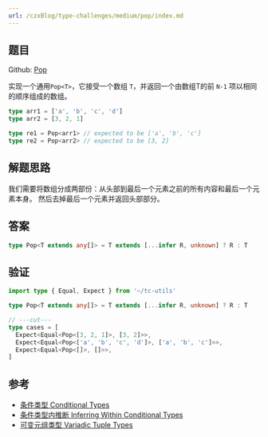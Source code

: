 ```yaml
---
url: /czxBlog/type-challenges/medium/pop/index.md
---
```

## 题目

Github: [Pop](https://github.com/type-challenges/type-challenges/blob/main/questions/00016-medium-pop/)

实现一个通用`Pop<T>`，它接受一个数组 `T`，并返回一个由数组T的前 `N-1` 项以相同的顺序组成的数组。

```ts
type arr1 = ['a', 'b', 'c', 'd']
type arr2 = [3, 2, 1]

type re1 = Pop<arr1> // expected to be ['a', 'b', 'c']
type re2 = Pop<arr2> // expected to be [3, 2]
```

## 解题思路

我们需要将数组分成两部份：从头部到最后一个元素之前的所有内容和最后一个元素本身。
然后去掉最后一个元素并返回头部部分。

## 答案

```ts
type Pop<T extends any[]> = T extends [...infer R, unknown] ? R : T
```

## 验证

```ts twoslash
import type { Equal, Expect } from '~/tc-utils'

type Pop<T extends any[]> = T extends [...infer R, unknown] ? R : T

// ---cut---
type cases = [
  Expect<Equal<Pop<[3, 2, 1]>, [3, 2]>>,
  Expect<Equal<Pop<['a', 'b', 'c', 'd']>, ['a', 'b', 'c']>>,
  Expect<Equal<Pop<[]>, []>>,
]
```

## 参考

* [条件类型 Conditional Types](https://www.typescriptlang.org/docs/handbook/2/conditional-types.html)
* [条件类型内推断 Inferring Within Conditional Types](https://www.typescriptlang.org/docs/handbook/2/conditional-types.html#inferring-within-conditional-types)
* [可变元组类型 Variadic Tuple Types](https://www.typescriptlang.org/docs/handbook/release-notes/typescript-4-0.html#variadic-tuple-types)
